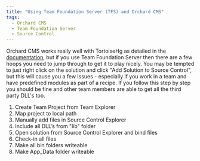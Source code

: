 ```yaml
---
title: "Using Team Foundation Server (TFS) and Orchard CMS"
tags:
  - Orchard CMS
  - Team Foundation Server
  - Source Control
---
```


Orchard CMS works really well with TortoiseHg as detailed in the <a href="http://docs.orchardproject.net/Documentation/Setting-up-a-source-enlistment" target="_blank">documentation</a>, but if you use Team Foundation Server then there are a few hoops you need to jump through to get it to play nicely. You may be tempted to just right click on the solution and click "Add Solution to Source Control", but this will cause you a few issues - especially if you work in a team and have predefined modules as part of a recipe. If you follow this step by step you should be fine and other team members are able to get all the third party DLL's too.

 1. Create Team Project from Team Explorer
 2. Map project to local path
 3. Manually add files in Source Control Explorer
 4. Include all DLL’s from "lib" folder
 5. Open solution from Source Control Explorer and bind files
 6. Check-in all files
 7. Make all bin folders writeable
 8. Make App_Data folder writeable